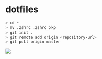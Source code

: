 # dotfiles

```bash
> cd ~
> mv .zshrc .zshrc_bkp
> git init .
> git remote add origin <repository-url>
> git pull origin master
```
![](https://user-images.githubusercontent.com/1208782/93259783-0db94200-f7a9-11ea-8f66-648e51404fcd.png)
